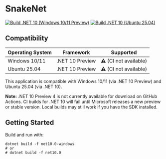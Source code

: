 # SnakeNet

<!--
NOTE: .NET 10 Preview 4 is currently not available for download on GitHub Actions. The following badges may show failing status until a new preview or stable version is released by Microsoft.
-->
[![Build .NET 10 (Windows 10/11 Preview)](https://github.com/WhiteWrym18/SnakeNetFusion/actions/workflows/build-dotnet10-preview.yml/badge.svg?branch=main)](https://github.com/WhiteWrym18/SnakeNetFusion/actions/workflows/build-dotnet10-preview.yml)
[![Build .NET 10 (Ubuntu 25.04)](https://github.com/WhiteWrym18/SnakeNetFusion/actions/workflows/build-dotnet10-ubuntu-2504.yml/badge.svg?branch=main)](https://github.com/WhiteWrym18/SnakeNetFusion/actions/workflows/build-dotnet10-ubuntu-2504.yml)

## Compatibility


| Operating System | Framework        | Supported |
|------------------|-----------------|-----------|
| Windows 10/11    | .NET 10 Preview | ⚠️ (CI not available) |
| Ubuntu 25.04     | .NET 10 Preview | ⚠️ (CI not available) |

This application is compatible with Windows 10/11 (via .NET 10 Preview) and Ubuntu 25.04 (via .NET 10).

**Note:** .NET 10 Preview 4 is not currently available for download on GitHub Actions. CI builds for .NET 10 will fail until Microsoft releases a new preview or stable version. Local builds may still work if you have the SDK installed.

## Getting Started

Build and run with:

```
dotnet build -f net10.0-windows
# or
# dotnet build -f net10.0
```
